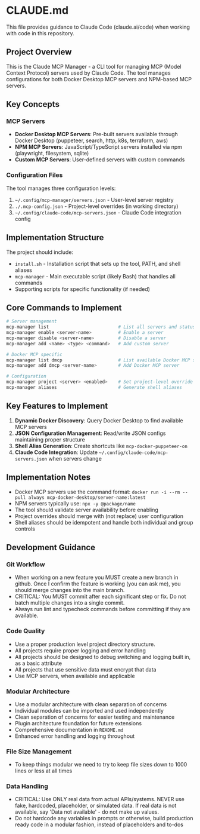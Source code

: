 # CLAUDE.md

This file provides guidance to Claude Code (claude.ai/code) when working with code in this repository.

## Project Overview

This is the Claude MCP Manager - a CLI tool for managing MCP (Model Context Protocol) servers used by Claude Code. The tool manages configurations for both Docker Desktop MCP servers and NPM-based MCP servers.

## Key Concepts

### MCP Servers
- **Docker Desktop MCP Servers**: Pre-built servers available through Docker Desktop (puppeteer, search, http, k8s, terraform, aws)
- **NPM MCP Servers**: JavaScript/TypeScript servers installed via npm (playwright, filesystem, sqlite)
- **Custom MCP Servers**: User-defined servers with custom commands

### Configuration Files
The tool manages three configuration levels:
1. `~/.config/mcp-manager/servers.json` - User-level server registry
2. `./.mcp-config.json` - Project-level overrides (in working directory)
3. `~/.config/claude-code/mcp-servers.json` - Claude Code integration config

## Implementation Structure

The project should include:
- `install.sh` - Installation script that sets up the tool, PATH, and shell aliases
- `mcp-manager` - Main executable script (likely Bash) that handles all commands
- Supporting scripts for specific functionality (if needed)

## Core Commands to Implement

```bash
# Server management
mcp-manager list                          # List all servers and status
mcp-manager enable <server-name>          # Enable a server
mcp-manager disable <server-name>         # Disable a server
mcp-manager add <name> <type> <command>   # Add custom server

# Docker MCP specific
mcp-manager list dmcp                     # List available Docker MCP servers
mcp-manager add dmcp <server-name>        # Add Docker MCP server

# Configuration
mcp-manager project <server> <enabled>    # Set project-level override
mcp-manager aliases                       # Generate shell aliases
```

## Key Features to Implement

1. **Dynamic Docker Discovery**: Query Docker Desktop to find available MCP servers
2. **JSON Configuration Management**: Read/write JSON configs maintaining proper structure
3. **Shell Alias Generation**: Create shortcuts like `mcp-docker-puppeteer-on`
4. **Claude Code Integration**: Update `~/.config/claude-code/mcp-servers.json` when servers change

## Implementation Notes

- Docker MCP servers use the command format: `docker run -i --rm --pull always mcp-docker-desktop/server-name:latest`
- NPM servers typically use: `npx -y @package/name`
- The tool should validate server availability before enabling
- Project overrides should merge with (not replace) user configuration
- Shell aliases should be idempotent and handle both individual and group controls

## Development Guidance

### Git Workflow
- When working on a new feature you MUST create a new branch in github. Once I confirm the feature is working (you can ask me), you should merge changes into the main branch.
- CRITICAL: You MUST commit after each significant step or fix. Do not batch multiple changes into a single commit.
- Always run lint and typecheck commands before committing if they are available.

### Code Quality
- Use a proper production level project directory structure.
- All projects require proper logging and error handling
- All projects should be designed to debug switching and logging built in, as a basic attribute 
- All projects that use sensitive data must encrypt that data
- Use MCP servers, when available and applicable

### Modular Architecture
- Use a modular architecture with clean separation of concerns
- Individual modules can be imported and used independently
- Clean separation of concerns for easier testing and maintenance
- Plugin architecture foundation for future extensions
- Comprehensive documentation in `README.md`
- Enhanced error handling and logging throughout

### File Size Management
- To keep things modular we need to try to keep file sizes down to 1000 lines or less at all times

### Data Handling
- CRITICAL: Use ONLY real data from actual APIs/systems. NEVER use fake, hardcoded, placeholder, or simulated data. If real data is not available, say 'Data not available' - do not make up values.
- Do not hardcode any variables in prompts or otherwise, build production ready code in a modular fashion, instead of placeholders and to-dos